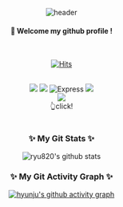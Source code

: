 <div align="center"> 

![header](https://capsule-render.vercel.app/api?type=soft&color=gradient&customColorList=23&height=200&section=header&text=Welcome-nl-hyunju's%20github%20Profile&fontSize=70&animation=twinkling)
  
####  :wave: Welcome my github profile !
  
 <br/>
  
[![Hits](https://hits.seeyoufarm.com/api/count/incr/badge.svg?url=https%3A%2F%2Fgithub.com%2Fryu820&count_bg=%23508E00&title_bg=%23000000&icon=git.svg&icon_color=%23FFFFFF&title=hits&edge_flat=true)](https://hits.seeyoufarm.com)
  
 <br/> 
<img src="https://img.shields.io/badge/JavaScript-F7DF1E?style=for-the-badge&logo=JavaScript&logoColor=white">
<img src="https://img.shields.io/badge/Node.js-339933?style=for-the-badge&logo=Node.js&logoColor=white"/>
<img alt="Express" src="https://img.shields.io/badge/Express-000000?style=for-the-badge&logo=Express&logoColor=white">
<img src="https://img.shields.io/badge/sequelize-52B0E7?style=for-the-badge&logo=sequelize&logoColor=white">
  <br/>
<a href="https://ryu-8200.tistory.com/" target="_blank"><img src="https://img.shields.io/badge/Tistory-000000?style=for-the-badge&logo=Tistory&logoColor="FFFFFF"/></a>
<br/>
  👆click!
   <br/>
  <br/>
  
<h3 align="center">✨ My Git Stats ✨</h3>
  
![ryu820's github stats](https://github-readme-stats.vercel.app/api?username=ryu820&theme=vue&show_icons=true)
<br/>
<h3 align="center">✨ My Git Activity Graph ✨</h3>
  
[![hyunju's github activity graph](https://github-readme-activity-graph.cyclic.app/graph?username=ryu820&bg_color=ffffff&color=005104&line=005104&point=0A6E0A&area=false&hide_border=true)](https://github.com/ashutosh00710/github-readme-activity-graph)

  
</div>

